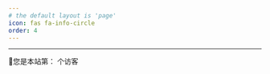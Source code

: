 ```yaml
---
# the default layout is 'page'
icon: fas fa-info-circle
order: 4
---
```





---

<script async src="//busuanzi.ibruce.info/busuanzi/2.3/busuanzi.pure.mini.js"></script>

<link rel="stylesheet" href="https://use.fontawesome.com/releases/v5.3.1/css/all.css" integrity="sha384-mzrmE5qonljUremFsqc01SB46JvROS7bZs3IO2EmfFsd15uHvIt+Y8vEf7N7fWAU" crossorigin="anonymous">

<span id="busuanzi_container_site_uv">🎉您是本站第：<span id="busuanzi_value_site_uv"><i class="fa fa-spinner fa-spin"></i>  </span> 个访客
